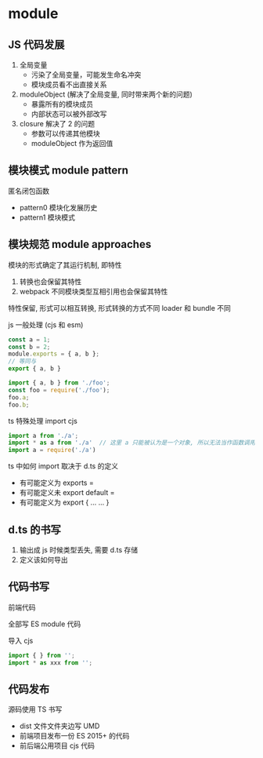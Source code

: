 # module

## JS 代码发展

1. 全局变量
    - 污染了全局变量，可能发生命名冲突
    - 模块成员看不出直接关系
2. moduleObject (解决了全局变量, 同时带来两个新的问题)
    - 暴露所有的模块成员
    - 内部状态可以被外部改写
3. closure 解决了 2 的问题
    - 参数可以传递其他模块
    - moduleObject 作为返回值

## 模块模式 module pattern

匿名闭包函数

- pattern0 模块化发展历史
- pattern1 模块模式

## 模块规范 module approaches

模块的形式确定了其运行机制, 即特性

1. 转换也会保留其特性
2. webpack 不同模块类型互相引用也会保留其特性

特性保留, 形式可以相互转换, 形式转换的方式不同 loader 和 bundle 不同

js
一般处理 (cjs 和 esm)

```js
const a = 1;
const b = 2;
module.exports = { a, b };
// 等同与
export { a, b }
```

```js
import { a, b } from './foo';
const foo = require('./foo');
foo.a;
foo.b;
```

ts 特殊处理 import cjs

```js
import a from './a';
import * as a from './a'  // 这里 a 只能被认为是一个对象, 所以无法当作函数调用
import a = require('./a')
```

ts 中如何 import 取决于 d.ts 的定义

- 有可能定义为 exports =
- 有可能定义未 export default =
- 有可能定义为 export { ... ... }

## d.ts 的书写

1. 输出成 js 时候类型丢失, 需要 d.ts 存储
2. 定义该如何导出

## 代码书写

前端代码

全部写 ES module 代码

导入 cjs

```js
import { } from '';
import * as xxx from '';
```
  
## 代码发布

源码使用 TS 书写

- dist 文件文件夹边写 UMD
- 前端项目发布一份 ES 2015+ 的代码
- 前后端公用项目 cjs 代码